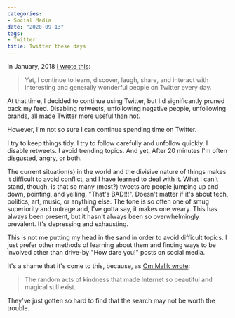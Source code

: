 ```yaml
---
categories:
- Social Media
date: "2020-09-13"
tags:
- Twitter
title: Twitter these days
---
```


In January, 2018 [I wrote this](/2018/im-not-leaving-twitter-yet/):

> Yet, I continue to learn, discover, laugh, share, and interact with interesting and generally wonderful people on Twitter every day.

At that time, I decided to continue using Twitter, but I'd significantly pruned back my feed. Disabling retweets, unfollowing negative people, unfollowing brands, all made Twitter more useful than not.

However, I'm not so sure I can continue spending time on Twitter. 

I try to keep things tidy. I try to follow carefully and unfollow quickly. I disable retweets. I avoid trending topics. And yet, After 20 minutes I'm often disgusted, angry, or both.

The current situation(s) in the world and the divisive nature of things makes it difficult to avoid conflict, and I have learned to deal with it. What I can't stand, though, is that so many (most?) tweets are people jumping up and down, pointing, and yelling, "That's BAD!!!". Doesn't matter if it's about tech, politics, art, music, or anything else. The tone is so often one of smug superiority and outrage and, I've gotta say, it makes one weary. This has always been present, but it hasn't always been so overwhelmingly prevalent. It's depressing and exhausting.

This is not me putting my head in the sand in order to avoid difficult topics. I just prefer other methods of learning about them and finding ways to be involved other than drive-by "How dare you!" posts on social media.

It's a shame that it's come to this, because, as [Om Malik wrote](https://om.co/2018/01/03/the-internet-of-love/):

> The random acts of kindness that made Internet so beautiful and magical still exist.

They've just gotten so hard to find that the search may not be worth the trouble.





